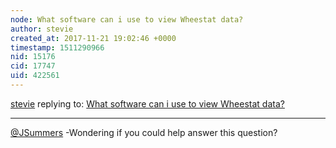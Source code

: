 ```yaml
---
node: What software can i use to view Wheestat data?
author: stevie
created_at: 2017-11-21 19:02:46 +0000
timestamp: 1511290966
nid: 15176
cid: 17747
uid: 422561
---
```




[stevie](../profile/stevie) replying to: [What software can i use to view Wheestat data?](../notes/Abdulhakeem0801/11-12-2017/please-tell-me)

----
 [@JSummers](/profile/JSummers) -Wondering if you could help answer this question?